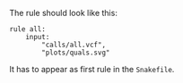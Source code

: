 The rule should look like this:

    rule all:
        input:
            "calls/all.vcf",
            "plots/quals.svg"


It has to appear as first rule in the `Snakefile`.
